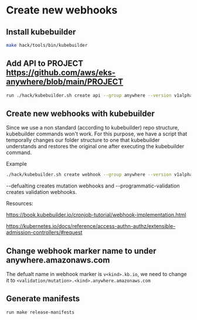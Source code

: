 # Create new webhooks

## Install kubebuilder
```sh
make hack/tools/bin/kubebuilder
```

## Add API to PROJECT https://github.com/aws/eks-anywhere/blob/main/PROJECT
```sh
run ./hack/kubebuilder.sh create api --group anywhere --version v1alpha1 --kind WhateverKind
``` 

## Create new webhooks with kubebuilder
Since we use a non standard (according to kubebuilder) repo structure, kubebuilder commands won't work. For this purpose, we have a script that temporally changes our folder structure to one that kubebuilder understands and restores the original one after executing the kubebuilder command.

Example
```sh
./hack/kubebuilder.sh create webhook --group anywhere --version v1alpha1 --defaulting --programmatic-validation --kind WhateverKind
```
--defualting creates mutation webhooks and --programmatic-validation creates validation webhooks.

Resources:

https://book.kubebuilder.io/cronjob-tutorial/webhook-implementation.html

https://kubernetes.io/docs/reference/access-authn-authz/extensible-admission-controllers/#request

## Change webhook marker name to under anywhere.amazonaws.com
The defualt name in webhook marker is `v<kind>.kb.io`, we need to change it to `<validation/mutation>.<kind>.anywhere.amazonaws.com`

## Generate manifests
```sh
run make release-manifests
```
